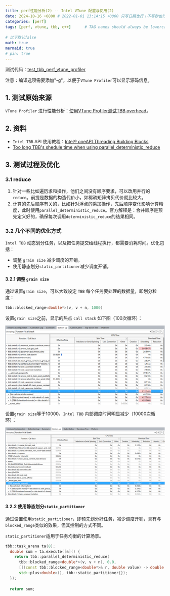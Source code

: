 ```yaml
---
title: perf性能分析(2) -- Intel VTune 配置与使用(2)
date: 2024-10-16 +0800 # 2022-01-01 13:14:15 +0800 只写日期也行；不写秒也行；这样也行 2022-03-09T00:55:42+08:00
categories: [perf]
tags: [perf, vtune, tbb, c++]      # TAG names should always be lowercase

# 以下默认false
math: true
mermaid: true
# pin: true
---
```


测试代码：[test_tbb_perf_vtune_profiler](https://gitee.com/hpc_5/test_tbb_perf_vtune_profiler)

注意：编译选项需要添加"-g"，以便于`VTune Profiler`可以显示源码信息。

## 1. 测试原始来源 ##

 `VTune Profiler` 进行性能分析：[使用VTune Profiler测试TBB overhead](https://www.intel.com/content/www/us/en/docs/vtune-profiler/cookbook/2024-1/intel-tbb-scheduling-overhead.html)。

## 2. 资料 ##

* `Intel TBB` API 使用教程：[Intel® oneAPI Threading Building Blocks](https://www.intel.com/content/www/us/en/docs/onetbb/developer-guide-api-reference/2021-13/reduction.html)
* [Too long TBB's shedule time when using parallel_deterministic_reduce](https://stackoverflow.com/questions/79090338/too-long-tbbs-shedule-time-when-using-parallel-deterministic-reduce)

## 3. 测试过程及优化 ##

### 3.1 reduce ###

1. 针对一些比如遍历求和操作，他们之间没有顺序要求，可以改用并行的 `reduce`。前提是数据的构造代价小，如稀疏矩阵拷贝代价就比较大。
2. 计算的先后顺序有关的，比如针对浮点的乘加操作，先后顺序变化影响计算精度，此时使用`parallel_deterministic_reduce`。官方解释是：合并顺序是预先定义好的，确保每次调用`deterministic_reduce`的结果相同。

### 3.2 几个不同的优化方式 ###

`Intel TBB` 动态划分任务，以及把任务提交给线程执行，都需要消耗时间。优化包括：

* 调整 `grain size` 减少调度的开销。
* 使用静态划分`static_partitioner`减少调度开销。

#### 3.2.1 调整 `grain size` ####

通过设置`grain size`，可以大致设定 `TBB` 每个任务要处理的数据量，即划分粒度：

```c++
tbb::blocked_range<double*>(v, v + n, 1000)
```

设置`grain size`之前，显示的热点 `call stack` 如下图（100次循环）：

![grain_size_default_1](/assets/images/perf/20241016_perf_vtune_tbb/perf_no_grain_size_set.png)

设置`grain size`等于10000，`Intel TBB` 内部调度时间明显减少（10000次循环）：

![grain_size_10000](/assets/images/perf/20241016_perf_vtune_tbb/perf_grain_size_10000.png)

#### 3.2.2 使用静态划分`static_partitioner` ####

通过设置使用`static_partitioner`，即预先划分好任务，减少调度开销，具有与`blocked_range`类似的效果，但其控制的方式不同。

`static_partitioner`适用于任务均衡的计算场景。

```c++
tbb::task_arena ta(8);
  double sum = ta.execute([&]() {
    return tbb::parallel_deterministic_reduce(
      tbb::blocked_range<double*>(v, v + n), 0.0,
      [](const tbb::blocked_range<double*>& r, double value) -> double { return std::accumulate(r.begin(), r.end(), value); },
      std::plus<double>(), tbb::static_partitioner{});
  });

  return sum;
```
